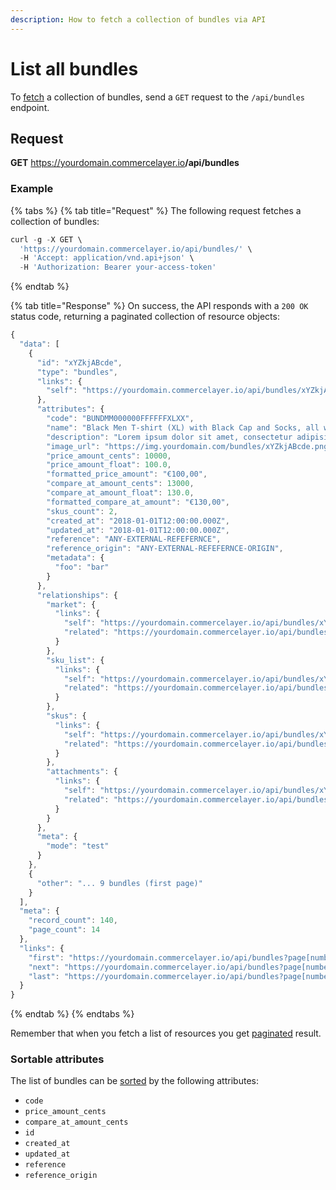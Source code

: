 ```yaml
---
description: How to fetch a collection of bundles via API
---
```


# List all bundles

To <a href="https://docs.commercelayer.io/developers/fetching-resources" target="_blank">fetch</a> a collection of bundles, send a `GET` request to the `/api/bundles` endpoint.

## Request

**GET** https://yourdomain.commercelayer.io<b>/api/bundles</b>

### **Example**

{% tabs %}
{% tab title="Request" %}
The following request fetches a collection of bundles:

```javascript
curl -g -X GET \
  'https://yourdomain.commercelayer.io/api/bundles/' \
  -H 'Accept: application/vnd.api+json' \
  -H 'Authorization: Bearer your-access-token'
```
{% endtab %}

{% tab title="Response" %}
On success, the API responds with a `200 OK` status code, returning a paginated collection of resource objects:

```javascript
{
  "data": [
    {
      "id": "xYZkjABcde",
      "type": "bundles",
      "links": {
        "self": "https://yourdomain.commercelayer.io/api/bundles/xYZkjABcde"
      },
      "attributes": {
        "code": "BUNDMM000000FFFFFFXLXX",
        "name": "Black Men T-shirt (XL) with Black Cap and Socks, all with White Logo",
        "description": "Lorem ipsum dolor sit amet, consectetur adipisicing elit, sed do eiusmod tempor incididunt ut labore et dolore magna aliqua.",
        "image_url": "https://img.yourdomain.com/bundles/xYZkjABcde.png",
        "price_amount_cents": 10000,
        "price_amount_float": 100.0,
        "formatted_price_amount": "€100,00",
        "compare_at_amount_cents": 13000,
        "compare_at_amount_float": 130.0,
        "formatted_compare_at_amount": "€130,00",
        "skus_count": 2,
        "created_at": "2018-01-01T12:00:00.000Z",
        "updated_at": "2018-01-01T12:00:00.000Z",
        "reference": "ANY-EXTERNAL-REFEFERNCE",
        "reference_origin": "ANY-EXTERNAL-REFEFERNCE-ORIGIN",
        "metadata": {
          "foo": "bar"
        }
      },
      "relationships": {
        "market": {
          "links": {
            "self": "https://yourdomain.commercelayer.io/api/bundles/xYZkjABcde/relationships/market",
            "related": "https://yourdomain.commercelayer.io/api/bundles/xYZkjABcde/market"
          }
        },
        "sku_list": {
          "links": {
            "self": "https://yourdomain.commercelayer.io/api/bundles/xYZkjABcde/relationships/sku_list",
            "related": "https://yourdomain.commercelayer.io/api/bundles/xYZkjABcde/sku_list"
          }
        },
        "skus": {
          "links": {
            "self": "https://yourdomain.commercelayer.io/api/bundles/xYZkjABcde/relationships/skus",
            "related": "https://yourdomain.commercelayer.io/api/bundles/xYZkjABcde/skus"
          }
        },
        "attachments": {
          "links": {
            "self": "https://yourdomain.commercelayer.io/api/bundles/xYZkjABcde/relationships/attachments",
            "related": "https://yourdomain.commercelayer.io/api/bundles/xYZkjABcde/attachments"
          }
        }
      },
      "meta": {
        "mode": "test"
      }
    },
    {
      "other": "... 9 bundles (first page)"
    }
  ],
  "meta": {
    "record_count": 140,
    "page_count": 14
  },
  "links": {
    "first": "https://yourdomain.commercelayer.io/api/bundles?page[number]=1&page[size]=10",
    "next": "https://yourdomain.commercelayer.io/api/bundles?page[number]=2&page[size]=10",
    "last": "https://yourdomain.commercelayer.io/api/bundles?page[number]=14&page[size]=10"
  }
}
```
{% endtab %}
{% endtabs %}

Remember that when you fetch a list of resources you get <a href="https://docs.commercelayer.io/developers/pagination" target="_blank">paginated</a> result.

### Sortable attributes

The list of bundles can be <a href="https://docs.commercelayer.io/developers/sorting-results" target="_blank">sorted</a> by the following attributes:

* `code`
* `price_amount_cents`
* `compare_at_amount_cents`
* `id`
* `created_at`
* `updated_at`
* `reference`
* `reference_origin`

